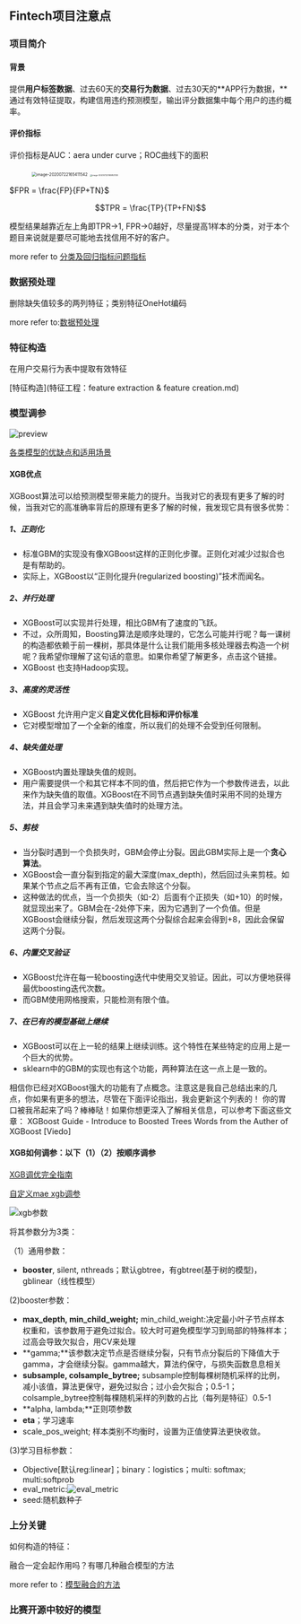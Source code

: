 ## Fintech项目注意点

### 项目简介

#### 背景

提供**用户标签数据**、过去60天的**交易行为数据**、过去30天的**APP行为数据，**通过有效特征提取，构建信用违约预测模型，输出评分数据集中每个用户的违约概率。

#### 评价指标

评价指标是AUC：aera under curve；ROC曲线下的面积
<figure class="half">
    <img src="C:\Users\Ester.L\AppData\Roaming\Typora\typora-user-images\image-20200722165411542.png" alt="image-20200722165411542" style="zoom:50%;" />
    <img src="C:\Users\Ester.L\AppData\Roaming\Typora\typora-user-images\image-20200722165953130.png" alt="image-20200722165953130" style="zoom:25%;" />
</figure>
$FPR = \frac{FP}{FP+TN}$

$$TPR = \frac{TP}{TP+FN}$$

模型结果越靠近左上角即TPR->1, FPR->0越好，尽量提高1样本的分类，对于本个题目来说就是要尽可能地去找信用不好的客户。

more refer to [分类及回归指标问题指标](分类问题及回归问题的模型评价指标.md)

### 数据预处理

删除缺失值较多的两列特征；类别特征OneHot编码

more refer to:[数据预处理](数据预处理.md)

### 特征构造

在用户交易行为表中提取有效特征

[特征构造](特征工程：feature extraction & feature creation.md)





### 模型调参

![preview](https://pic2.zhimg.com/v2-3fa0a24855370044cb7a9fd7c0626a7e_r.jpg?source=1940ef5c)

[各类模型的优缺点和适用场景](各类模型的优缺点和适用场景.md)

#### XGB优点

XGBoost算法可以给预测模型带来能力的提升。当我对它的表现有更多了解的时候，当我对它的高准确率背后的原理有更多了解的时候，我发现它具有很多优势：

##### 1、正则化

- 标准GBM的实现没有像XGBoost这样的正则化步骤。正则化对减少过拟合也是有帮助的。
- 实际上，XGBoost以“正则化提升(regularized boosting)”技术而闻名。

##### 2、并行处理

- XGBoost可以实现并行处理，相比GBM有了速度的飞跃。
- 不过，众所周知，Boosting算法是顺序处理的，它怎么可能并行呢？每一课树的构造都依赖于前一棵树，那具体是什么让我们能用多核处理器去构造一个树呢？我希望你理解了这句话的意思。如果你希望了解更多，点击这个链接。
- XGBoost 也支持Hadoop实现。

##### 3、高度的灵活性

- XGBoost 允许用户定义**自定义优化目标和评价标准**
- 它对模型增加了一个全新的维度，所以我们的处理不会受到任何限制。

##### 4、缺失值处理

- XGBoost内置处理缺失值的规则。
- 用户需要提供一个和其它样本不同的值，然后把它作为一个参数传进去，以此来作为缺失值的取值。XGBoost在不同节点遇到缺失值时采用不同的处理方法，并且会学习未来遇到缺失值时的处理方法。

##### 5、剪枝

- 当分裂时遇到一个负损失时，GBM会停止分裂。因此GBM实际上是一个**贪心算法**。
- XGBoost会一直分裂到指定的最大深度(max_depth)，然后回过头来剪枝。如果某个节点之后不再有正值，它会去除这个分裂。
- 这种做法的优点，当一个负损失（如-2）后面有个正损失（如+10）的时候，就显现出来了。GBM会在-2处停下来，因为它遇到了一个负值。但是XGBoost会继续分裂，然后发现这两个分裂综合起来会得到+8，因此会保留这两个分裂。

##### 6、内置交叉验证

- XGBoost允许在每一轮boosting迭代中使用交叉验证。因此，可以方便地获得最优boosting迭代次数。
- 而GBM使用网格搜索，只能检测有限个值。

##### 7、在已有的模型基础上继续

- XGBoost可以在上一轮的结果上继续训练。这个特性在某些特定的应用上是一个巨大的优势。
- sklearn中的GBM的实现也有这个功能，两种算法在这一点上是一致的。

相信你已经对XGBoost强大的功能有了点概念。注意这是我自己总结出来的几点，你如果有更多的想法，尽管在下面评论指出，我会更新这个列表的！ 
你的胃口被我吊起来了吗？棒棒哒！如果你想更深入了解相关信息，可以参考下面这些文章： 
XGBoost Guide - Introduce to Boosted Trees 
Words from the Auther of XGBoost [Viedo]



#### XGB如何调参：以下（1）（2）按顺序调参

[XGB调优完全指南](https://www.cnblogs.com/haobang008/p/5909207.html)

[自定义mae xgb调参](https://www.cnblogs.com/nxf-rabbit75/p/10595551.html)

![xgb参数](D:\A02UESTCGraduate05\找个好工作\MyInterviewBot\Algorithm_机器学习算法知识&框架\xgb参数.png)

将其参数分为3类：

（1）通用参数：

- **booster**, silent, nthreads；默认gbtree，有gbtree(基于树的模型)，gblinear（线性模型）

(2)booster参数：

- **max_depth, min_child_weight;** min_child_weight:决定最小叶子节点样本权重和，该参数用于避免过拟合。较大时可避免模型学习到局部的特殊样本；过高会导致欠拟合，用CV来处理
- **gamma;**该参数决定节点是否继续分裂，只有节点分裂后的下降值大于gamma，才会继续分裂。gamma越大，算法约保守，与损失函数息息相关
-  **subsample, colsample_bytree;** subsample控制每棵树随机采样的比例，减小该值，算法更保守，避免过拟合；过小会欠拟合；0.5-1；colsample_bytree控制每棵随机采样的列数的占比（每列是特征）0.5-1
- **alpha, lambda;**正则项参数 
- **eta**；学习速率
- scale_pos_weight; 样本类别不均衡时，设置为正值使算法更快收敛。

(3)学习目标参数：

- Objective[默认reg:linear]；binary：logistics；multi: softmax; multi:softprob
- eval_metric:![eval_metric](D:\A02UESTCGraduate05\找个好工作\MyInterviewBot\Algorithm_机器学习算法知识&框架\eval_metric.png)
- seed:随机数种子

### 上分关键

如何构造的特征：



融合一定会起作用吗？有哪几种融合模型的方法

more refer to：[模型融合的方法]()



### 比赛开源中较好的模型


